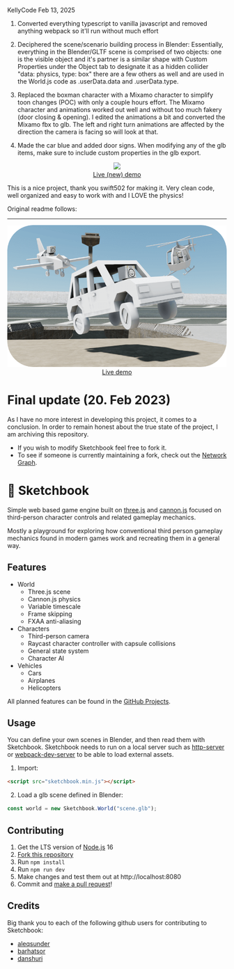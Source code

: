 KellyCode Feb 13, 2025

1. Converted everything typescript to vanilla javascript and removed anything webpack so it'll run without much effort

2. Deciphered the scene/scenario building process in Blender: Essentially, everything in the Blender/GLTF scene is comprised of two objects: one is the visible object and it's partner is a similar shape with Custom Properties under the Object tab to designate it as a hidden coliider "data: physics, type: box" there are a few others as well and are used in the World.js code as .userData.data and .userData.type.

3. Replaced the boxman character with a Mixamo character to simplify toon changes (POC) with only a couple hours effort. The Mixamo character and animations worked out well and without too much fakery (door closing & opening). I edited the animations a bit and converted the Mixamo fbx to glb.  The left and right turn animations are affected by the direction the camera is facing so will look at that.

4. Made the car blue and added door signs. When modifying any of the glb items, make sure to include custom properties in the glb export.

<p  align="center">
<a  href="https://kellycode.github.io/Sketchbook-JS/"><img  src="https://kellycode.github.io/Sketchbook-JS/src/img/thumbnail.png"></a>
<br>
<a  href="https://kellycode.github.io/Sketchbook-JS/">Live (new) demo</a>
<br>
</p>

This is a nice project, thank you swift502 for making it. Very clean code, well organized and easy to work with and I LOVE the physics!

Original readme follows:  

---

<p align="center">
	<a href="https://jblaha.art/sketchbook/latest"><img src="./src/img/thumbnail_original.png"></a>
	<br>
	<a href="https://jblaha.art/sketchbook/latest">Live demo</a>
	<br>
</p>

# Final update (20. Feb 2023)

As I have no more interest in developing this project, it comes to a conclusion. In order to remain honest about the true state of the project, I am archiving this repository.

-   If you wish to modify Sketchbook feel free to fork it.
-   To see if someone is currently maintaining a fork, check out the [Network Graph](https://github.com/swift502/Sketchbook/network).

# 📒 Sketchbook

Simple web based game engine built on [three.js](https://github.com/mrdoob/three.js) and [cannon.js](https://github.com/schteppe/cannon.js) focused on third-person character controls and related gameplay mechanics.

Mostly a playground for exploring how conventional third person gameplay mechanics found in modern games work and recreating them in a general way.

## Features

-   World
    -   Three.js scene
    -   Cannon.js physics
    -   Variable timescale
    -   Frame skipping
    -   FXAA anti-aliasing
-   Characters
    -   Third-person camera
    -   Raycast character controller with capsule collisions
    -   General state system
    -   Character AI
-   Vehicles
    -   Cars
    -   Airplanes
    -   Helicopters

All planned features can be found in the [GitHub Projects](https://github.com/swift502/Sketchbook/projects).

## Usage

You can define your own scenes in Blender, and then read them with Sketchbook. Sketchbook needs to run on a local server such as [http-server](https://www.npmjs.com/package/http-server) or [webpack-dev-server](https://github.com/webpack/webpack-dev-server) to be able to load external assets.

<!-- #### Script tag -->

1. Import:

```html
<script src="sketchbook.min.js"></script>
```

2. Load a glb scene defined in Blender:

```javascript
const world = new Sketchbook.World("scene.glb");
```

<!--

#### NPM

1. Install:

```
npm i sketchbook
```

2. Import:

```javascript
import { World } from 'sketchbook';
```

3. Load a glb scene defined in Blender:

```javascript
const world = new World('scene.glb');
```

-->

## Contributing

1. Get the LTS version of [Node.js](https://nodejs.org/en/) 16
2. [Fork this repository](https://help.github.com/en/github/getting-started-with-github/fork-a-repo)
3. Run `npm install`
4. Run `npm run dev`
5. Make changes and test them out at http://localhost:8080
6. Commit and [make a pull request](https://help.github.com/en/github/collaborating-with-issues-and-pull-requests/creating-a-pull-request-from-a-fork)!

## Credits

Big thank you to each of the following github users for contributing to Sketchbook:

-   [aleqsunder](https://github.com/aleqsunder)
-   [barhatsor](https://github.com/barhatsor)
-   [danshuri](https://github.com/danshuri)
